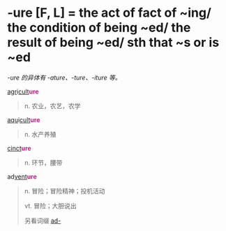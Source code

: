 # -ure [F, L] = the act of fact of ~ing/ the condition of being ~ed/ the result of being ~ed/ sth that ~s or is ~ed

*-ure 的异体有 -ature、-ture、-iture 等。*

[agr](_agr_.md)i[cult](_cult_.md)<b style="color: #C71585;">ure</b>
> n. 农业，农艺，农学

[aqu](_aqu_.md)i[cult](_cult_.md)<b style="color: #C71585;">ure</b>
> n. 水产养殖

[cinct](_cinct_.md)<b style="color: #C71585;">ure</b>
> n. 环节，腰带

ad[vent](_ven_.md)<b style="color: #C71585;">ure</b>
> n. 冒险；冒险精神；投机活动
>
> vt. 冒险；大胆说出
>
> 另看词缀 [ad-](ad-.md)